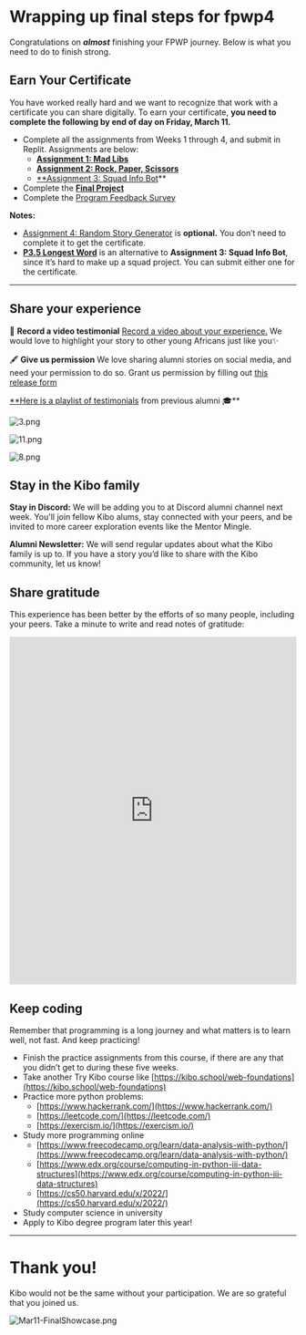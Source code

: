 # Wrapping up final steps for fpwp4

Congratulations on ***almost*** finishing your FPWP journey. Below is what you need to do to finish strong.

## Earn Your Certificate

You have worked really hard and we want to recognize that work with a certificate you can share digitally. To earn your certificate, **you need to complete the following by end of day on Friday, March 11.**

- Complete all the assignments from Weeks 1 through 4, and submit in Replit. Assignments are below:
    - [**Assignment 1: Mad Libs**](/future-proof-with-python-feb-2022/working-with-data/assignment.md)
    - [**Assignment 2: Rock, Paper, Scissors**](/future-proof-with-python-feb-2022/flow-control/assignment.md)
    - [**Assignment 3: Squad Info Bot](P35-Longest-Word)**
- Complete the [**Final Project**](/future-proof-with-python-feb-2022/final-project-and-wrap-up/final-project-instructions.md)
- Complete the [Program Feedback Survey](https://forms.gle/dRKVfWugL8ACtWfK9)

**Notes:** 

- [Assignment 4: Random Story Generator](/future-proof-with-python-feb-2022/functions/assignment-optional.md) is **optional.** You don’t need to complete it to get the certificate.
- **[P3.5 Longest Word](https://replit.com/team/fpwp-feb2022/P35-Longest-Word)** is an alternative to **Assignment 3: Squad Info Bot**, since it’s hard to make up a squad project. You can submit either one for the certificate.

---

## Share your experience

<aside>


🎥 **Record a video testimonial**
[Record a video about your experience.](https://vocalvideo.com/c/kibo-school-azsvoe5e?utm_medium=email&_hsmi=203945747&_hsenc=p2ANqtz-8Zc39DBpei1KIp0G2nM2aDUmoIQuicqXtaPFTkQA-j4MQB70LTWZ0kA8Cew5uJkt_D3Gv7Pwwupqya4x92021Q2-NY0uH-R4RId2QoWISste4PLMk)  We would love to highlight your story to other young Africans just like you✨

</aside>

<aside>


🖋️ **Give us permission**
We love sharing alumni stories on social media, and need your permission to do so. Grant us permission by filling out [this release form](https://dkiadwqsorb.typeform.com/to/LJ9tE4LK)

</aside>

[**Here is a playlist of testimonials](https://www.youtube.com/watch?v=QmQu1ynUBTY&list=PLEApm5XV23vWGm4uwl7jGSNST2Wj9S6Rx) from previous alumni 🎓**

![3.png](/future-proof-with-python-feb-2022/final-project-and-wrap-up/wrapping-up-final-steps-for-fpwp4/3.png)

![11.png](/future-proof-with-python-feb-2022/final-project-and-wrap-up/wrapping-up-final-steps-for-fpwp4/11.png)

![8.png](/future-proof-with-python-feb-2022/final-project-and-wrap-up/wrapping-up-final-steps-for-fpwp4/8.png)

## Stay in the Kibo family

**Stay in Discord:** We will be adding you to at Discord alumni channel next week. You'll join fellow Kibo alums, stay connected with your peers, and be invited to more career exploration events like the Mentor Mingle.

**Alumni Newsletter:** We will send regular updates about what the Kibo family is up to. If you have a story you’d like to share with the Kibo community, let us know!

## Share gratitude

This experience has been better by the efforts of so many people, including your peers. Take a minute to write and read notes of gratitude:

<div style="border:1px solid rgba(0,0,0,0.1);border-radius:2px;box-sizing:border-box;overflow:hidden;position:relative;width:100%;background:#F4F4F4"><iframe src="https://padlet.com/embed/22h15b1kjkhblulv" frameborder="0" allow="camera;microphone;geolocation" style="width:100%;height:608px;display:block;padding:0;margin:0"></iframe></div>

## Keep coding

Remember that programming is a long journey and what matters is to learn well, not fast. And keep practicing!

- Finish the practice assignments from this course, if there are any that you didn’t get to during these five weeks.
- Take another Try Kibo course like [https://kibo.school/web-foundations](https://kibo.school/web-foundations)
- Practice more python problems:
    - [https://www.hackerrank.com/](https://www.hackerrank.com/)
    - [https://leetcode.com/](https://leetcode.com/)
    - [https://exercism.io/](https://exercism.io/)
- Study more programming online
    - [https://www.freecodecamp.org/learn/data-analysis-with-python/](https://www.freecodecamp.org/learn/data-analysis-with-python/)
    - [https://www.edx.org/course/computing-in-python-iii-data-structures](https://www.edx.org/course/computing-in-python-iii-data-structures)
    - [https://cs50.harvard.edu/x/2022/](https://cs50.harvard.edu/x/2022/)
- Study computer science in university
- Apply to Kibo degree program later this year!

---

# **Thank you!**

Kibo would not be the same without your participation. We are so grateful that you joined us.

![Mar11-FinalShowcase.png](/future-proof-with-python-feb-2022/final-project-and-wrap-up/wrapping-up-final-steps-for-fpwp4/mar11-finalshowcase.png)